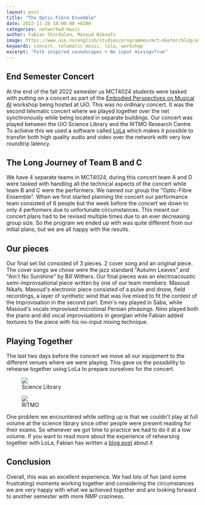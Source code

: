 ```yaml
---
layout: post
title: "The Optic-Fibre Ensemble"
date: 2022-11-28 10:00:00 +0200
categories: networked-music
author: Fabian Stordalen, Masoud Niknafs 
image: https://www.uio.no/english/studies/programmes/mct-master/blog/assets/image/2022_28_11_fabianstposter.jpg
keywords: concert, telematic music, lola, workshop 
excerpt: "Folk inspired soundscapes + No input mixing=True"
---
```


## End Semester Concert
At the end of the fall 2022 semester us MCT4024 students were tasked with putting on a concert as part of the [Embodied Perspectives on Musical AI](https://www.uio.no/ritmo/english/news-and-events/events/workshops/2022/embodied-ai/index.html) workshop being hosted at UiO. This was no ordinary concert. It was the second telematic concert where we played together over the net synchronously while being located in separate buildings. Our concert was played between the UiO Science Library and the RITMO Research Centre. To achieve this we used a software called [LoLa](https://lola.conts.it/#about) which makes it possible to transfer both high quality audio and video over the network with very low roundtrip latency. 

## The Long Journey of Team B and C
We have 4 separate teams in MCT4024, during this concert team A and D were tasked with handling all the technical aspects of the concert while team B and C were the performers. We named our group the "Optic-Fibre Ensemble". When we first started planning the concert our performance team consisted of 6 people but the week before the concert we down to only 4 performers due to unfortunate circumstances. This meant our concert plans had to be revised multiple times due to an ever decreasing group size. So the program we ended up with was quite different from our initial plans, but we are all happy with the results.

## Our pieces 
Our final set list consisted of 3 pieces. 2 cover song and an original piece. The cover songs we chose were the jazz standard "Autumn Leaves" and "Ain't No Sunshine" by Bill Withers. Our final pieces was an electroacoustic semi-improvsational piece written by one of our team members: Masoud Nikafs. Masoud's electronic piece consisted of a pulse and drone, field recordings, a layer of synthetic wind that was live mixed to fit the context of the Improvisation in the second part. Emin's ney played in Saba, while Masoud's vocals improvised microtonal Persian phrasings. Nino played both the piano and did vocal improvisations in georgian while Fabian added textures to the piece with his no-input mixing technique. 

## Playing Together
The last two days before the concert we move all our equipment to the different venues where we were playing. This gave us the possibility to rehearse together using LoLa to prepare ourselves for the concert.

<figure style="float: none">
   <img
      src="https://www.uio.no/english/studies/programmes/mct-master/blog/assets/image/2022_28_11_fabianstsciencelibrary.jpg"
      style="max-height:600px; width:auto;" />
   <figcaption>Science Library</figcaption>
</figure>

<figure style="float: none">
   <img
      src="https://www.uio.no/english/studies/programmes/mct-master/blog/assets/image/2022_28_11_fabianstconcert.jpg"
      style="max-height:600px; width:auto;" />
   <figcaption>RITMO</figcaption>
</figure>

One problem we encountered while setting up is that we couldn't play at full volume at the science library since other people were present reading for their exams. So whenever we got time to practice we had to do it at a low volume. If you want to read more about the experience of rehearsing together with LoLa, Fabian has written a [blog post](https://mct-master.github.io/portal/2022/11/21/fabianst-telematic-rehersal.html) about it

## Conclusion
Overall, this was an excellent experience. We had lots of fun (and some frustrating) moments working together and considering the circumstances we are very happy with what we achieved together and are looking forward to another semester with more NMP craziness.